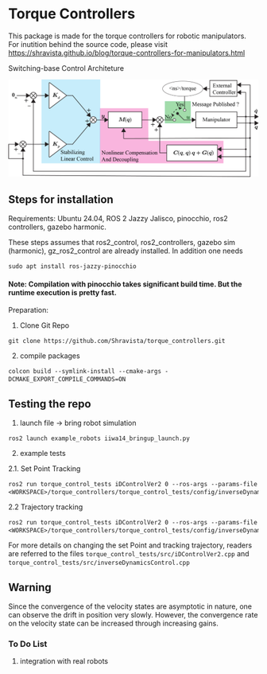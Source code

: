# Torque Controllers

This package is made for the torque controllers for robotic manipulators. For inutition behind the source code, please visit https://shravista.github.io/blog/torque-controllers-for-manipulators.html

Switching-base Control Architeture

![control](./images/IDArchitecture_switch-based.png)

## Steps for installation
Requirements: Ubuntu 24.04, ROS 2 Jazzy Jalisco, pinocchio, ros2 controllers, gazebo harmonic.

These steps assumes that ros2_control, ros2_controllers, gazebo sim (harmonic), gz_ros2_control are already installed. In addition one needs
```
sudo apt install ros-jazzy-pinocchio
```

#### Note: Compilation with pinocchio takes significant build time. But the runtime execution is pretty fast.

Preparation:
1. Clone Git Repo
```
git clone https://github.com/Shravista/torque_controllers.git
```
2. compile packages
```
colcon build --symlink-install --cmake-args -DCMAKE_EXPORT_COMPILE_COMMANDS=ON
```

## Testing the repo

1. launch file -> bring robot simulation
```
ros2 launch example_robots iiwa14_bringup_launch.py
```
2. example tests

2.1. Set Point Tracking

```
ros2 run torque_control_tests iDControlVer2 0 --ros-args --params-file  <WORKSPACE>/torque_controllers/torque_control_tests/config/inverseDynamicsControl.yaml
```

2.2 Trajectory tracking

```
ros2 run torque_control_tests iDControlVer2 0 --ros-args --params-file  <WORKSPACE>/torque_controllers/torque_control_tests/config/inverseDynamicsControl.yaml
```

For more details on changing the set Point and tracking trajectory, readers are referred to the files `torque_control_tests/src/iDControlVer2.cpp` and `torque_control_tests/src/inverseDynamicsControl.cpp`

## Warning
Since the convergence of the velocity states are asymptotic in nature, one can observe the drift in position very slowly. However, the convergence rate on the velocity state can be increased through increasing gains.

### To Do List
1. integration with real robots

